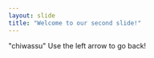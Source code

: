 ```yaml
---
layout: slide
title: "Welcome to our second slide!"
---
```

"chiwassu"
Use the left arrow to go back!

